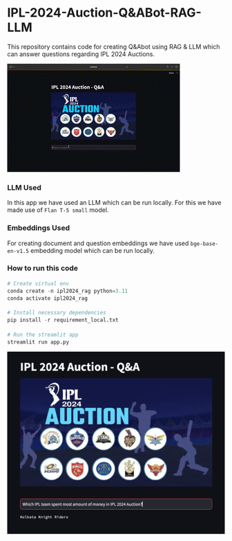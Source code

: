 # IPL-2024-Auction-Q&ABot-RAG-LLM
This repository contains code for creating Q&Abot using RAG &amp; LLM which can answer questions regarding IPL 2024 Auctions.

![rag-video](./docs/streamlit-ipl2024-rag.gif)

### LLM Used
In this app we have used an LLM which can be run locally. For this we have made use of `Flan T-5 small` model.

### Embeddings Used
For creating document and question embeddings we have used `bge-base-en-v1.5` embedding model which can be run locally.

### How to run this code
```python
# Create virtual env
conda create -n ipl2024_rag python=3.11
conda activate ipl2024_rag

# Install necessary dependencies
pip install -r requirement_local.txt

# Run the streamlit app
streamlit run app.py

```

![screenshot](./docs/ipl2024auction_rag.png)